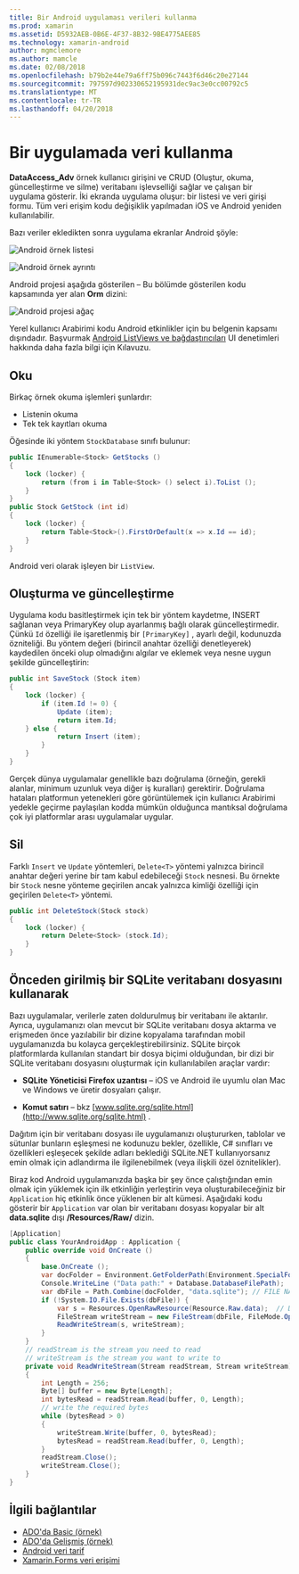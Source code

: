 ```yaml
---
title: Bir Android uygulaması verileri kullanma
ms.prod: xamarin
ms.assetid: D5932AEB-0B6E-4F37-8B32-9BE4775AEE85
ms.technology: xamarin-android
author: mgmclemore
ms.author: mamcle
ms.date: 02/08/2018
ms.openlocfilehash: b79b2e44e79a6ff75b096c7443f6d46c20e27144
ms.sourcegitcommit: 797597d902330652195931dec9ac3e0cc00792c5
ms.translationtype: MT
ms.contentlocale: tr-TR
ms.lasthandoff: 04/20/2018
---
```

# <a name="using-data-in-an-app"></a>Bir uygulamada veri kullanma

**DataAccess_Adv** örnek kullanıcı girişini ve CRUD (Oluştur, okuma, güncelleştirme ve silme) veritabanı işlevselliği sağlar ve çalışan bir uygulama gösterir. İki ekranda uygulama oluşur: bir listesi ve veri girişi formu. Tüm veri erişim kodu değişiklik yapılmadan iOS ve Android yeniden kullanılabilir.

Bazı veriler ekledikten sonra uygulama ekranlar Android şöyle:

![Android örnek listesi](using-data-in-an-app-images/image11.png "Android örnek listesi")

![Android örnek ayrıntı](using-data-in-an-app-images/image12.png "Android örnek ayrıntısı")

Android projesi aşağıda gösterilen &ndash; Bu bölümde gösterilen kodu kapsamında yer alan **Orm** dizini:

![Android projesi ağaç](using-data-in-an-app-images/image14.png "Android projesi ağacı")

Yerel kullanıcı Arabirimi kodu Android etkinlikler için bu belgenin kapsamı dışındadır. Başvurmak [Android ListViews ve bağdaştırıcıları](~/android/user-interface/layouts/list-view/index.md) UI denetimleri hakkında daha fazla bilgi için Kılavuzu.

## <a name="read"></a>Oku

Birkaç örnek okuma işlemleri şunlardır:

-  Listenin okuma
-  Tek tek kayıtları okuma

Öğesinde iki yöntem `StockDatabase` sınıfı bulunur:

```csharp
public IEnumerable<Stock> GetStocks ()
{
    lock (locker) {
        return (from i in Table<Stock> () select i).ToList ();
    }
}
public Stock GetStock (int id)
{
    lock (locker) {
        return Table<Stock>().FirstOrDefault(x => x.Id == id);
    }
}
```

Android veri olarak işleyen bir `ListView`.

## <a name="create-and-update"></a>Oluşturma ve güncelleştirme

Uygulama kodu basitleştirmek için tek bir yöntem kaydetme, INSERT sağlanan veya PrimaryKey olup ayarlanmış bağlı olarak güncelleştirmedir. Çünkü `Id` özelliği ile işaretlenmiş bir `[PrimaryKey]` , ayarlı değil, kodunuzda özniteliği. Bu yöntem değeri (birincil anahtar özelliği denetleyerek) kaydedilen önceki olup olmadığını algılar ve eklemek veya nesne uygun şekilde güncelleştirin:

```csharp
public int SaveStock (Stock item)
{
    lock (locker) {
        if (item.Id != 0) {
            Update (item);
            return item.Id;
    } else {
            return Insert (item);
        }
    }
}
```

Gerçek dünya uygulamalar genellikle bazı doğrulama (örneğin, gerekli alanlar, minimum uzunluk veya diğer iş kuralları) gerektirir. Doğrulama hataları platformun yetenekleri göre görüntülemek için kullanıcı Arabirimi yedekle geçirme paylaşılan kodda mümkün olduğunca mantıksal doğrulama çok iyi platformlar arası uygulamalar uygular.

## <a name="delete"></a>Sil

Farklı `Insert` ve `Update` yöntemleri, `Delete<T>` yöntemi yalnızca birincil anahtar değeri yerine bir tam kabul edebileceği `Stock` nesnesi. Bu örnekte bir `Stock` nesne yönteme geçirilen ancak yalnızca kimliği özelliği için geçirilen `Delete<T>` yöntemi.

```csharp
public int DeleteStock(Stock stock)
{
    lock (locker) {
        return Delete<Stock> (stock.Id);
    }
}
```

## <a name="using-a-pre-populated-sqlite-database-file"></a>Önceden girilmiş bir SQLite veritabanı dosyasını kullanarak

Bazı uygulamalar, verilerle zaten doldurulmuş bir veritabanı ile aktarılır. Ayrıca, uygulamanızı olan mevcut bir SQLite veritabanı dosya aktarma ve erişmeden önce yazılabilir bir dizine kopyalama tarafından mobil uygulamanızda bu kolayca gerçekleştirebilirsiniz. SQLite birçok platformlarda kullanılan standart bir dosya biçimi olduğundan, bir dizi bir SQLite veritabanı dosyasını oluşturmak için kullanılabilen araçlar vardır:

-   **SQLite Yöneticisi Firefox uzantısı** &ndash; iOS ve Android ile uyumlu olan Mac ve Windows ve üretir dosyaları çalışır.

-   **Komut satırı** &ndash; bkz [www.sqlite.org/sqlite.html](http://www.sqlite.org/sqlite.html) .

Dağıtım için bir veritabanı dosyası ile uygulamanızı oluştururken, tablolar ve sütunlar bunların eşleşmesi ne kodunuzu bekler, özellikle, C# sınıfları ve özellikleri eşleşecek şekilde adları beklediği SQLite.NET kullanıyorsanız emin olmak için adlandırma ile ilgilenebilmek (veya ilişkili özel öznitelikler).

Biraz kod Android uygulamanızda başka bir şey önce çalıştığından emin olmak için yüklemek için ilk etkinliğin yerleştirin veya oluşturabileceğiniz bir `Application` hiç etkinlik önce yüklenen bir alt kümesi. Aşağıdaki kodu gösterir bir `Application` var olan bir veritabanı dosyası kopyalar bir alt **data.sqlite** dışı **/Resources/Raw/** dizin.

```csharp
[Application]
public class YourAndroidApp : Application {
    public override void OnCreate ()
    {
        base.OnCreate ();
        var docFolder = Environment.GetFolderPath(Environment.SpecialFolder.Personal);
        Console.WriteLine ("Data path:" + Database.DatabaseFilePath);
        var dbFile = Path.Combine(docFolder, "data.sqlite"); // FILE NAME TO USE WHEN COPIED
        if (!System.IO.File.Exists(dbFile)) {
            var s = Resources.OpenRawResource(Resource.Raw.data);  // DATA FILE RESOURCE ID
            FileStream writeStream = new FileStream(dbFile, FileMode.OpenOrCreate, FileAccess.Write);
            ReadWriteStream(s, writeStream);
        }
    }
    // readStream is the stream you need to read
    // writeStream is the stream you want to write to
    private void ReadWriteStream(Stream readStream, Stream writeStream)
    {
        int Length = 256;
        Byte[] buffer = new Byte[Length];
        int bytesRead = readStream.Read(buffer, 0, Length);
        // write the required bytes
        while (bytesRead > 0)
        {
            writeStream.Write(buffer, 0, bytesRead);
            bytesRead = readStream.Read(buffer, 0, Length);
        }
        readStream.Close();
        writeStream.Close();
    }
}
```


## <a name="related-links"></a>İlgili bağlantılar

- [ADO'da Basic (örnek)](https://github.com/xamarin/mobile-samples/tree/master/DataAccess/Basic)
- [ADO'da Gelişmiş (örnek)](https://github.com/xamarin/mobile-samples/tree/master/DataAccess/Advanced)
- [Android veri tarif](https://developer.xamarin.com/recipes/android/data/)
- [Xamarin.Forms veri erişimi](~/xamarin-forms/app-fundamentals/databases.md)
